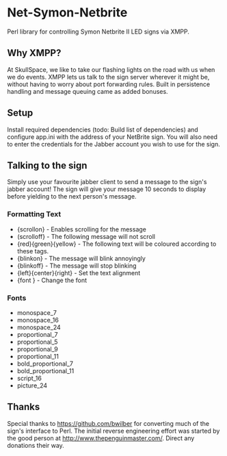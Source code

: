 # Net-Symon-Netbrite
Perl library for controlling Symon Netbrite II LED signs via XMPP.

## Why XMPP?
At SkullSpace, we like to take our flashing lights on the road with us when we do events.
XMPP lets us talk to the sign server wherever it might be, without having to worry about
port forwarding rules. Built in persistence handling and message queuing came as added bonuses.

## Setup
Install required dependencies (todo: Build list of dependencies) and configure app.ini with the
address of your NetBrite sign. You will also need to enter the credentials for the Jabber account
you wish to use for the sign.

## Talking to the sign
Simply use your favourite jabber client to send a message to the sign's jabber account! The sign will
give your message 10 seconds to display before yielding to the next person's message.

### Formatting Text
- {scrollon} - Enables scrolling for the message
- (scrolloff} - The following message will not scroll
- {red}{green}{yellow} - The following text will be coloured according to these tags.
- {blinkon} - The message will blink annoyingly
- {blinkoff} - The message will stop blinking
- {left}{center}{right} - Set the text alignment
- {font <fontname>} - Change the font

### Fonts
- monospace_7
- monospace_16
- monospace_24
- proportional_7
- proportional_5
- proportional_9
- proportional_11
- bold_proportional_7
- bold_proportional_11
- script_16
- picture_24

## Thanks
Special thanks to https://github.com/bwilber for converting much of the sign's interface to Perl. The initial
reverse engineering effort was started by the good person at http://www.thepenguinmaster.com/. Direct any donations
their way.
